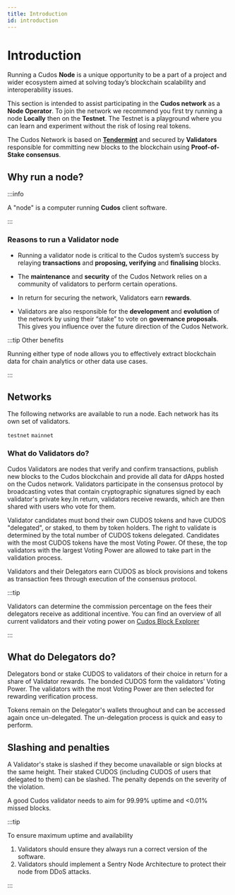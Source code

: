 ```yaml
---
title: Introduction
id: introduction
---
```


# Introduction

Running a Cudos **Node** is a unique opportunity to be a part of a project and wider ecosystem aimed at solving today’s blockchain scalability and interoperability issues.

This section is intended to assist participating in the **Cudos network** as a **Node Operator**. To join the network we recommend you first try running a node **Locally** then on the **Testnet**. The Testnet is a playground where you can learn and experiment without the risk of losing real tokens.

The Cudos Network is based on [**Tendermint**](https://docs.tendermint.com/v0.34/introduction/what-is-tendermint.html) and secured by **Validators** responsible for committing new blocks to the blockchain using **Proof-of-Stake consensus**.

## Why run a node?

:::info

A "node" is a computer running **Cudos** client software.

:::

### Reasons to run a Validator node

* Running a validator node is critical to the Cudos system’s success by relaying **transactions** and **proposing, verifying** and **finalising** blocks. 

* The **maintenance** and **security** of the Cudos Network relies on a community of validators to perform certain operations. 

* In return for securing the network, Validators earn **rewards**.

* Validators are also responsible for the **development** and **evolution** of the network by using their “stake” to vote on **governance proposals**. This gives you influence over the future direction of the Cudos Network.


:::tip Other benefits

Running either type of node allows you to effectively extract blockchain data for chain analytics or other data use cases.

:::

## Networks 

The following networks are available to run a node. Each network has its own set of validators. 

`testnet`
`mainnet`

### What do Validators do?

Cudos Validators are nodes that verify and confirm transactions, publish new blocks to the Cudos blockchain and provide all data for dApps hosted on the Cudos network. Validators participate in the consensus protocol by broadcasting votes that contain cryptographic signatures signed by each validator's private key.In return, validators receive rewards, which are then shared with users who vote for them.

Validator candidates must bond their own CUDOS tokens and have CUDOS "delegated", or staked, to them by token holders. The right to validate is determined by the total number of CUDOS tokens delegated. Candidates with the most CUDOS tokens have the most Voting Power. Of these, the top validators with the largest Voting Power are allowed to take part in the validation process.

Validators and their Delegators earn CUDOS as block provisions and tokens as transaction fees through execution of the consensus protocol.

:::tip

Validators can determine the commission percentage on the fees their delegators receive as additional incentive. You can find an overview of all current validators and their voting power on [Cudos Block Explorer](https://explorer.cudos.org/validators)

:::

## What do Delegators do?

Delegators bond or stake CUDOS to validators of their choice in return for a share of Validator rewards. The bonded CUDOS form the validators’ Voting Power. The validators with the most Voting Power are then selected for rewarding verification process.

Tokens remain on the Delegator's wallets throughout and can be accessed again once un-delegated. The un-delegation process is quick and easy to perform.

## Slashing and penalties

A Validator's stake is slashed if they become unavailable or sign blocks at the same height. Their staked CUDOS (including CUDOS of users that delegated to them) can be slashed. The penalty depends on the severity of the violation.

A good Cudos validator needs to aim for 99.99% uptime and <0.01% missed blocks.
 
:::tip 

To ensure maximum uptime and availability
1. Validators should ensure they always run a correct version of the software.
2. Validators should implement a Sentry Node Architecture to protect their node from DDoS attacks. 

:::
